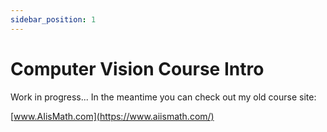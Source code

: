 ```yaml
---
sidebar_position: 1
---
```


# Computer Vision Course Intro 

Work in progress... In the meantime you can check out my old course site: 

[www.AIisMath.com](https://www.aiismath.com/)

